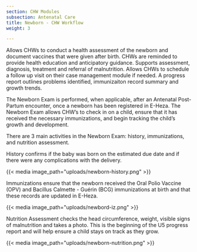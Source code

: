 ```yaml
---
section: CHW Modules
subsection: Antenatal Care
title: Newborn - CHW Workflow
weight: 3

---
```

Allows CHWs to conduct a health assessment of the newborn and document vaccines that were given after birth. CHWs are reminded to provide health education and anticipatory guidance. Supports assessment, diagnosis, treatment and referral of malnutrition. Allows CHWs to schedule a follow up visit on their case management module if needed. A progress report outlines problems identified, immunizaiton record summary and growth trends.

The Newborn Exam is performed, when applicable, after an Antenatal Post-Partum encounter, once a newborn has been registered in E-Heza. The Newborn Exam allows CHW’s to check in on a child, ensure that it has received the necessary immunizations, and begin tracking the child’s growth and development.

There are 3 main activities in the Newborn Exam: history, immunizations, and nutrition assessment.

History confirms if the baby was born on the estimated due date and if there were any complications with the delivery.

{{< media image_path="uploads/newborn-history.png" >}}

Immunizations ensure that the newborn received the Oral Polio Vaccine (OPV) and Bacillus Calmette - Guérin (BCG) immunizations at birth and that these records are updated in E-Heza.

{{< media image_path="uploads/newbord-iz.png" >}}

Nutrition Assessment checks the head circumference, weight, visible signs of malnutrition and takes a photo. This is the beginning of the U5 progress report and will help ensure a child stays on track as they grow.

{{< media image_path="uploads/newborn-nutrition.png" >}}